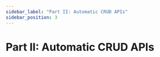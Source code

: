 ```yaml
---
sidebar_label: "Part II: Automatic CRUD APIs"
sidebar_position: 3
---
```


# Part II: Automatic CRUD APIs
